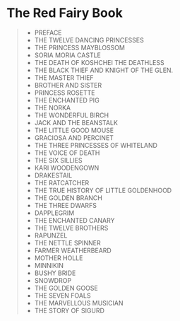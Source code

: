 # The Red Fairy Book


> - PREFACE
> - THE TWELVE DANCING PRINCESSES
> - THE PRINCESS MAYBLOSSOM
> - SORIA MORIA CASTLE
> - THE DEATH OF KOSHCHEI THE DEATHLESS
> - THE BLACK THIEF AND KNIGHT OF THE GLEN.
> - THE MASTER THIEF
> - BROTHER AND SISTER
> - PRINCESS ROSETTE
> - THE ENCHANTED PIG
> - THE NORKA
> - THE WONDERFUL BIRCH
> - JACK AND THE BEANSTALK
> - THE LITTLE GOOD MOUSE
> - GRACIOSA AND PERCINET
> - THE THREE PRINCESSES OF WHITELAND
> - THE VOICE OF DEATH
> - THE SIX SILLIES
> - KARI WOODENGOWN
> - DRAKESTAIL
> - THE RATCATCHER
> - THE TRUE HISTORY OF LITTLE GOLDENHOOD
> - THE GOLDEN BRANCH
> - THE THREE DWARFS
> - DAPPLEGRIM
> - THE ENCHANTED CANARY
> - THE TWELVE BROTHERS
> - RAPUNZEL
> - THE NETTLE SPINNER
> - FARMER WEATHERBEARD
> - MOTHER HOLLE
> - MINNIKIN
> - BUSHY BRIDE
> - SNOWDROP
> - THE GOLDEN GOOSE
> - THE SEVEN FOALS
> - THE MARVELLOUS MUSICIAN
> - THE STORY OF SIGURD

